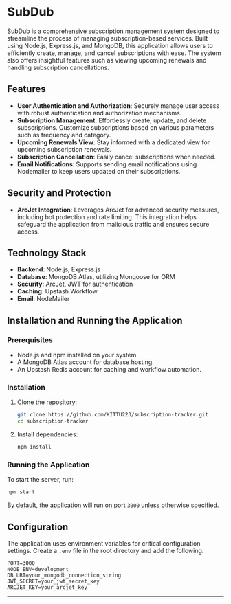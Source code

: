 # SubDub

SubDub is a comprehensive subscription management system designed to streamline the process of managing subscription-based services. Built using Node.js, Express.js, and MongoDB, this application allows users to efficiently create, manage, and cancel subscriptions with ease. The system also offers insightful features such as viewing upcoming renewals and handling subscription cancellations.

## Features

- **User Authentication and Authorization**: Securely manage user access with robust authentication and authorization mechanisms.
- **Subscription Management**: Effortlessly create, update, and delete subscriptions. Customize subscriptions based on various parameters such as frequency and category.
- **Upcoming Renewals View**: Stay informed with a dedicated view for upcoming subscription renewals.
- **Subscription Cancellation**: Easily cancel subscriptions when needed.
- **Email Notifications**: Supports sending email notifications using Nodemailer to keep users updated on their subscriptions.

## Security and Protection

- **ArcJet Integration**: Leverages ArcJet for advanced security measures, including bot protection and rate limiting. This integration helps safeguard the application from malicious traffic and ensures secure access.

## Technology Stack

- **Backend**: Node.js, Express.js
- **Database**: MongoDB Atlas, utilizing Mongoose for ORM
- **Security**: ArcJet, JWT for authentication
- **Caching**: Upstash Workflow
- **Email**: NodeMailer

## Installation and Running the Application

### Prerequisites

- Node.js and npm installed on your system.
- A MongoDB Atlas account for database hosting.
- An Upstash Redis account for caching and workflow automation.

### Installation

1. Clone the repository:
   ```sh
   git clone https://github.com/KITTU223/subscription-tracker.git
   cd subscription-tracker
   ```
2. Install dependencies:
   ```sh
   npm install
   ```

### Running the Application

To start the server, run:

```sh
npm start
```

By default, the application will run on port `3000` unless otherwise specified.

## Configuration

The application uses environment variables for critical configuration settings. Create a `.env` file in the root directory and add the following:

```env
PORT=3000
NODE_ENV=development
DB_URI=your_mongodb_connection_string
JWT_SECRET=your_jwt_secret_key
ARCJET_KEY=your_arcjet_key
```

---

